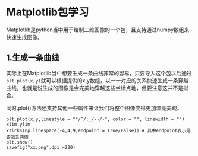 # Matplotlib包学习

Matplotlib是python当中用于绘制二维图像的一个包，且支持通过numpy数组来快速生成图像。

## 1.生成一条曲线

实际上在Matplotlib当中想要生成一条曲线非常的容易，只要导入这个包以后通过`plt.plot(x,y)`就可以根据提供的x,y数组，以一一对应的关系快速生成一条穿越曲线，也就是说生成的图像是会完美地穿越这些坐标点地，但要注意这并不是拟合。

同时.plot()方法还支持其他一些属性来让我们将整个图像变得更加漂亮美观。

```
plt.plot(x,y,linestyle = "*/^/._/--/-", color = "", linewidth = "")
xlim,ylim
xticks(np.linespace(-4,4,9,endpoint = True/False)) # 其中endpoint表示是否包含两侧
plt.show()
savefig("xx.png",dpi =220)
```

